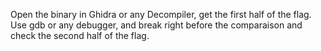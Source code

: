 Open the binary in Ghidra or any Decompiler, get the first half of the flag.
Use gdb or any debugger, and break right before the comparaison and check the second half of the flag.
